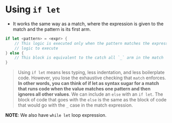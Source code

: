 # Using `if let`

- It works the same way as a match, where the expression is given to the match and the pattern is its first arm.

```rust
if let <pattern> = <expr> {
    // This logic is executed only when the pattern matches the expression
    // logic to execute
} else {
    // This block is equivalent to the catch all `_` arm in the match
}
```

> Using `if let` means less typing, less indentation, and less boilerplate code. However, you lose the exhaustive checking that `match` enforces.
> **In other words, you can think of if let as syntax sugar for a match that runs code when the value matches one pattern and then ignores all other values**.
> We can include an `else` with an `if let`. The block of code that goes with the `else` is the same as the block of code that would go with the `_` case in the match expression.

**NOTE**: We also have `while let` loop expression.
